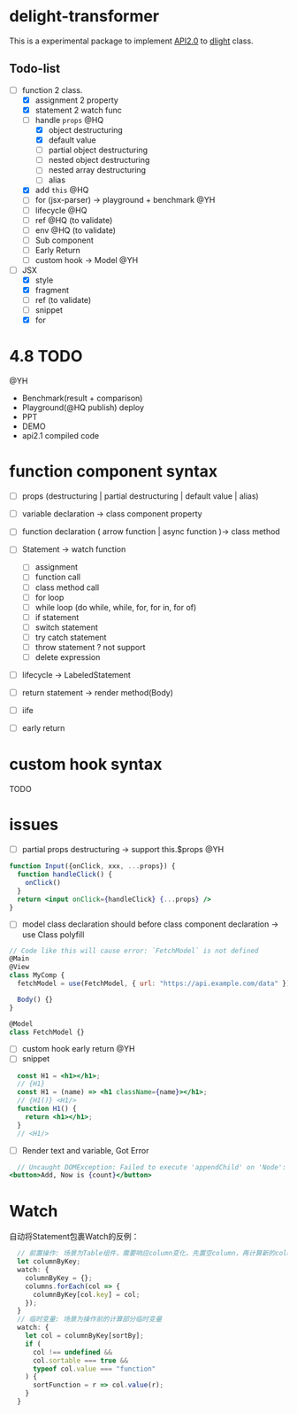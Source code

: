# delight-transformer

This is a experimental package to implement [API2.0](https://gitee.com/openInula/rfcs/blob/master/src/002-zouyu-API2.0.md) to [dlight](https://github.com/dlight-js/dlight) class.

## Todo-list

- [ ] function 2 class.
  - [x] assignment 2 property
  - [x] statement 2 watch func
  - [ ] handle `props` @HQ
    - [x] object destructuring
    - [x] default value
    - [ ] partial object destructuring
    - [ ] nested object destructuring
    - [ ] nested array destructuring
    - [ ] alias
  - [x] add `this` @HQ
  - [ ] for (jsx-parser) -> playground + benchmark @YH
  - [ ] lifecycle @HQ
  - [ ] ref @HQ (to validate)
  - [ ] env @HQ (to validate)
  - [ ] Sub component
  - [ ] Early Return
  - [ ] custom hook -> Model @YH
- [ ] JSX
  - [x] style
  - [x] fragment
  - [ ] ref (to validate)
  - [ ] snippet
  - [x] for

# 4.8 TODO
@YH
* Benchmark(result + comparison)
* Playground(@HQ publish) deploy
* PPT
* DEMO
* api2.1 compiled code


# function component syntax

- [ ] props (destructuring | partial destructuring | default value | alias)
- [ ] variable declaration -> class component property
- [ ] function declaration ( arrow function | async function )-> class method
- [ ] Statement -> watch function
  - [ ] assignment
  - [ ] function call
  - [ ] class method call
  - [ ] for loop
  - [ ] while loop (do while, while, for, for in, for of)
  - [ ] if statement
  - [ ] switch statement
  - [ ] try catch statement
  - [ ] throw statement ? not support
  - [ ] delete expression
- [ ] lifecycle -> LabeledStatement
- [ ] return statement -> render method(Body)
- [ ] iife
- [ ] early return


# custom hook syntax
TODO

# issues
- [ ] partial props destructuring -> support this.$props @YH
```jsx
function Input({onClick, xxx, ...props}) {
  function handleClick() {
    onClick()
  }
  return <input onClick={handleClick} {...props} />
}
```
- [ ] model class declaration should before class component declaration -> use Class polyfill
```jsx
// Code like this will cause error: `FetchModel` is not defined
@Main
@View
class MyComp {
  fetchModel = use(FetchModel, { url: "https://api.example.com/data" })

  Body() {}
}

@Model
class FetchModel {}
```
- [ ] custom hook early return @YH
- [ ] snippet
```jsx
  const H1 = <h1></h1>;
  // {H1}
  const H1 = (name) => <h1 className={name}></h1>;
  // {H1()} <H1/>
  function H1() {
    return <h1></h1>;
  }
  // <H1/>
```
- [ ] Render text and variable, Got Error
```jsx
  // Uncaught DOMException: Failed to execute 'appendChild' on 'Node': This node type does not support this method.
<button>Add, Now is {count}</button>
```


# Watch

自动将Statement包裹Watch的反例：
```jsx
  // 前置操作: 场景为Table组件，需要响应column变化，先置空column，再计算新的columnByKey
  let columnByKey;
  watch: {
    columnByKey = {};
    columns.forEach(col => {
      columnByKey[col.key] = col;
    });
  }
  // 临时变量: 场景为操作前的计算部分临时变量
  watch: {
    let col = columnByKey[sortBy];
    if (
      col !== undefined &&
      col.sortable === true &&
      typeof col.value === "function"
    ) {
      sortFunction = r => col.value(r);
    }
  }
```
